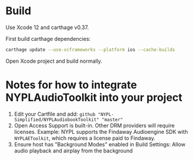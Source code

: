 # Build

Use Xcode 12 and carthage v0.37.

First build carthage dependencies:
```bash
carthage update --use-xcframeworks --platform ios --cache-builds
```
Open Xcode project and build normally.

# Notes for how to integrate NYPLAudioToolkit into your project

1) Edit your Cartfile and add: `github "NYPL-Simplified/NYPLAudiobookToolkit" "master"`
2) Open Access Support is built-in. Other DRM providers will require licenses. Example: NYPL supports the Findaway Audioengine SDK with `NYPLAEToolkit`, which requires a license paid to Findaway.
3) Ensure host has "Background Modes" enabled in Build Settings: Allow audio playback and airplay from the background
